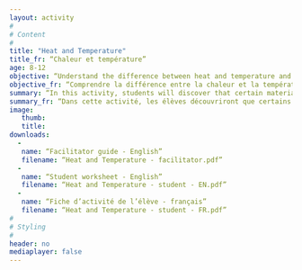 ```yaml
---
layout: activity
#
# Content
#
title: "Heat and Temperature"
title_fr: “Chaleur et température”
age: 8-12
objective: “Understand the difference between heat and temperature and distinguish between materials that conduct heat well (thermal conductors) and those which conduct heat poorly (thermal insulators).”
objective_fr: “Comprendre la différence entre la chaleur et la température et remarquer la distinction entre les matériaux qui conduisent bien la chaleur (conducteurs thermiques) et ceux qui la conduisent mal (isolants thermiques).”
summary: “In this activity, students will discover that certain materials conduct heat better than others through the observation that ice cubes melt at a higher rate on metal plates than on plastic ones. They will also learn that heat flows from warmer objects to colder ones to reach a thermal equilibrium.
summary_fr: “Dans cette activité, les élèves découvriront que certains matériaux conduisent mieux la chaleur que d’autres en observant que les glaçons fondent plus vite sur les plaques métalliques que sur les plastiques. Ils apprendront également que la chaleur voyage toujours d’un objet chaud vers un objet froid afin d’atteindre un équilibre des température.”
image:
   thumb:
   title:
downloads:
  -
   name: “Facilitator guide - English”
   filename: “Heat and Temperature - facilitator.pdf”
  -
   name: “Student worksheet - English”
   filename: “Heat and Temperature - student - EN.pdf”
  -
   name: “Fiche d’activité de l’élève - français”
   filename: “Heat and Temperature - student - FR.pdf”
#
# Styling
#
header: no
mediaplayer: false
---
```


